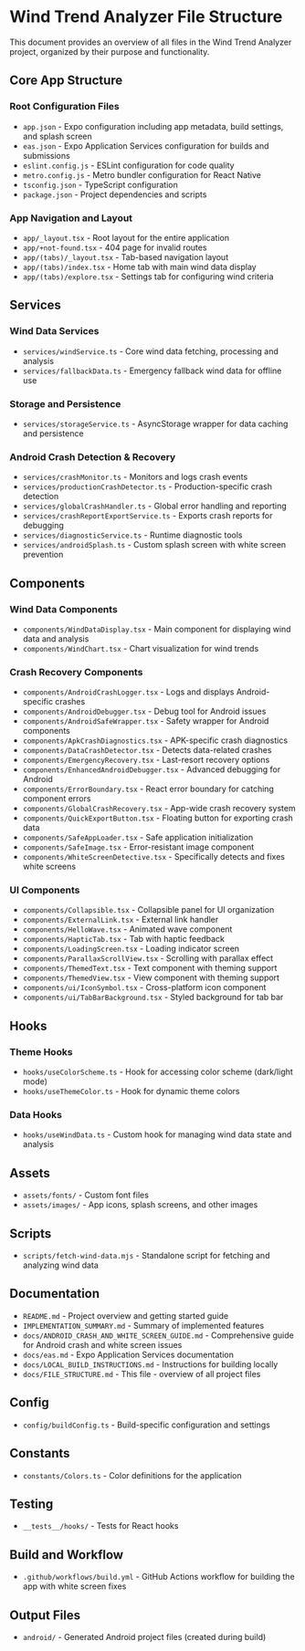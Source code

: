# Wind Trend Analyzer File Structure

This document provides an overview of all files in the Wind Trend Analyzer project, organized by their purpose and functionality.

## Core App Structure

### Root Configuration Files
- `app.json` - Expo configuration including app metadata, build settings, and splash screen
- `eas.json` - Expo Application Services configuration for builds and submissions
- `eslint.config.js` - ESLint configuration for code quality
- `metro.config.js` - Metro bundler configuration for React Native
- `tsconfig.json` - TypeScript configuration
- `package.json` - Project dependencies and scripts

### App Navigation and Layout
- `app/_layout.tsx` - Root layout for the entire application
- `app/+not-found.tsx` - 404 page for invalid routes
- `app/(tabs)/_layout.tsx` - Tab-based navigation layout
- `app/(tabs)/index.tsx` - Home tab with main wind data display
- `app/(tabs)/explore.tsx` - Settings tab for configuring wind criteria

## Services

### Wind Data Services
- `services/windService.ts` - Core wind data fetching, processing and analysis
- `services/fallbackData.ts` - Emergency fallback wind data for offline use

### Storage and Persistence
- `services/storageService.ts` - AsyncStorage wrapper for data caching and persistence

### Android Crash Detection & Recovery
- `services/crashMonitor.ts` - Monitors and logs crash events
- `services/productionCrashDetector.ts` - Production-specific crash detection
- `services/globalCrashHandler.ts` - Global error handling and reporting
- `services/crashReportExportService.ts` - Exports crash reports for debugging
- `services/diagnosticService.ts` - Runtime diagnostic tools
- `services/androidSplash.ts` - Custom splash screen with white screen prevention

## Components

### Wind Data Components
- `components/WindDataDisplay.tsx` - Main component for displaying wind data and analysis
- `components/WindChart.tsx` - Chart visualization for wind trends

### Crash Recovery Components
- `components/AndroidCrashLogger.tsx` - Logs and displays Android-specific crashes
- `components/AndroidDebugger.tsx` - Debug tool for Android issues
- `components/AndroidSafeWrapper.tsx` - Safety wrapper for Android components
- `components/ApkCrashDiagnostics.tsx` - APK-specific crash diagnostics
- `components/DataCrashDetector.tsx` - Detects data-related crashes
- `components/EmergencyRecovery.tsx` - Last-resort recovery options
- `components/EnhancedAndroidDebugger.tsx` - Advanced debugging for Android
- `components/ErrorBoundary.tsx` - React error boundary for catching component errors
- `components/GlobalCrashRecovery.tsx` - App-wide crash recovery system
- `components/QuickExportButton.tsx` - Floating button for exporting crash data
- `components/SafeAppLoader.tsx` - Safe application initialization
- `components/SafeImage.tsx` - Error-resistant image component
- `components/WhiteScreenDetective.tsx` - Specifically detects and fixes white screens

### UI Components
- `components/Collapsible.tsx` - Collapsible panel for UI organization
- `components/ExternalLink.tsx` - External link handler
- `components/HelloWave.tsx` - Animated wave component
- `components/HapticTab.tsx` - Tab with haptic feedback
- `components/LoadingScreen.tsx` - Loading indicator screen
- `components/ParallaxScrollView.tsx` - Scrolling with parallax effect
- `components/ThemedText.tsx` - Text component with theming support
- `components/ThemedView.tsx` - View component with theming support
- `components/ui/IconSymbol.tsx` - Cross-platform icon component
- `components/ui/TabBarBackground.tsx` - Styled background for tab bar

## Hooks

### Theme Hooks
- `hooks/useColorScheme.ts` - Hook for accessing color scheme (dark/light mode)
- `hooks/useThemeColor.ts` - Hook for dynamic theme colors

### Data Hooks
- `hooks/useWindData.ts` - Custom hook for managing wind data state and analysis

## Assets
- `assets/fonts/` - Custom font files
- `assets/images/` - App icons, splash screens, and other images

## Scripts
- `scripts/fetch-wind-data.mjs` - Standalone script for fetching and analyzing wind data

## Documentation
- `README.md` - Project overview and getting started guide
- `IMPLEMENTATION_SUMMARY.md` - Summary of implemented features
- `docs/ANDROID_CRASH_AND_WHITE_SCREEN_GUIDE.md` - Comprehensive guide for Android crash and white screen issues
- `docs/eas.md` - Expo Application Services documentation
- `docs/LOCAL_BUILD_INSTRUCTIONS.md` - Instructions for building locally
- `docs/FILE_STRUCTURE.md` - This file - overview of all project files

## Config
- `config/buildConfig.ts` - Build-specific configuration and settings

## Constants
- `constants/Colors.ts` - Color definitions for the application

## Testing
- `__tests__/hooks/` - Tests for React hooks

## Build and Workflow
- `.github/workflows/build.yml` - GitHub Actions workflow for building the app with white screen fixes

## Output Files
- `android/` - Generated Android project files (created during build)
